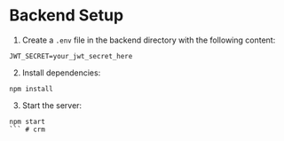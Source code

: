 # Backend Setup

1. Create a `.env` file in the backend directory with the following content:

```
JWT_SECRET=your_jwt_secret_here
```

2. Install dependencies:

```
npm install
```

3. Start the server:

```
npm start
``` #   c r m  
 